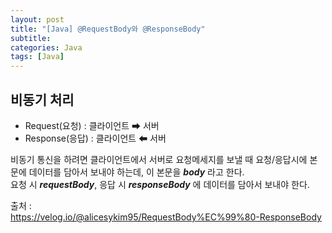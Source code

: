 ```yaml
---
layout: post
title: "[Java] @RequestBody와 @ResponseBody"
subtitle: 
categories: Java
tags: [Java]
--- 
```

## 비동기 처리
- Request(요청) : 클라이언트 ➡ 서버  
- Response(응답) : 클라이언트 ⬅ 서버  


비동기 통신을 하려면 클라이언트에서 서버로 요청메세지를 보낼 때 요청/응답시에 본문에 데이터를 담아서 보내야 하는데, 이 본문을 ***body*** 라고 한다.  
요청 시 ***requestBody***, 응답 시 ***responseBody*** 에 데이터를 담아서 보내야 한다. 



출처 :  
<https://velog.io/@alicesykim95/RequestBody%EC%99%80-ResponseBody>
